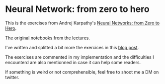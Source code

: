 # Neural Network: from zero to hero

This is the exercises from Andrej Karpathy's [Neural Networks: from Zero to Hero](https://www.youtube.com/playlist?list=PLAqhIrjkxbuWI23v9cThsA9GvCAUhRvKZ).

[The original notebooks from the lectures](https://github.com/karpathy/nn-zero-to-hero/tree/master).

I've written and splitted a bit more the exercices in this [blog post](https://www.krayorn.com/posts/zero-to-hero-neural-networks-bigram-trigram-language-models/). 

The exercises are commented in my implementation and the difficulties I encounterd are also mentionned in case it can help some readers. 

If something is weird or not comprehensible, feel free to shoot me a DM on twitter.